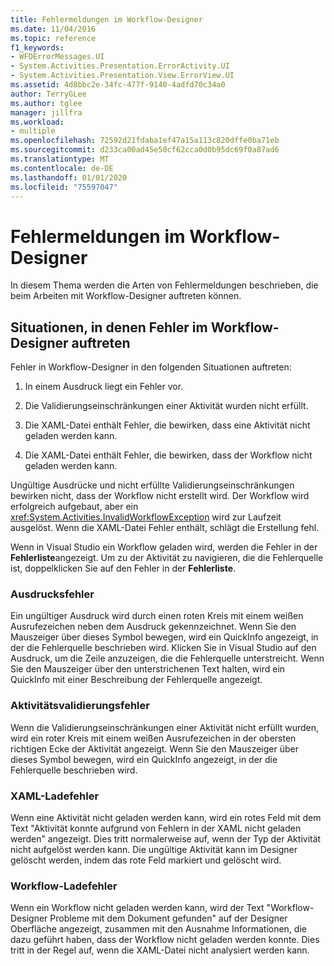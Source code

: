 ```yaml
---
title: Fehlermeldungen im Workflow-Designer
ms.date: 11/04/2016
ms.topic: reference
f1_keywords:
- WFDErrorMessages.UI
- System.Activities.Presentation.ErrorActivity.UI
- System.Activities.Presentation.View.ErrorView.UI
ms.assetid: 4d8bbc2e-34fc-477f-9140-4adfd70c34a0
author: TerryGLee
ms.author: tglee
manager: jillfra
ms.workload:
- multiple
ms.openlocfilehash: 72592d21fdaba1ef47a15a113c820dffe0ba71eb
ms.sourcegitcommit: d233ca00ad45e50cf62cca0d0b95dc69f0a87ad6
ms.translationtype: MT
ms.contentlocale: de-DE
ms.lasthandoff: 01/01/2020
ms.locfileid: "75597047"
---
```

# <a name="error-messages-in-workflow-designer"></a>Fehlermeldungen im Workflow-Designer

In diesem Thema werden die Arten von Fehlermeldungen beschrieben, die beim Arbeiten mit Workflow-Designer auftreten können.

## <a name="situations-in-which-errors-in-the-workflow-designer-occur"></a>Situationen, in denen Fehler im Workflow-Designer auftreten

Fehler in Workflow-Designer in den folgenden Situationen auftreten:

1. In einem Ausdruck liegt ein Fehler vor.

2. Die Validierungseinschränkungen einer Aktivität wurden nicht erfüllt.

3. Die XAML-Datei enthält Fehler, die bewirken, dass eine Aktivität nicht geladen werden kann.

4. Die XAML-Datei enthält Fehler, die bewirken, dass der Workflow nicht geladen werden kann.

Ungültige Ausdrücke und nicht erfüllte Validierungseinschränkungen bewirken nicht, dass der Workflow nicht erstellt wird. Der Workflow wird erfolgreich aufgebaut, aber ein <xref:System.Activities.InvalidWorkflowException> wird zur Laufzeit ausgelöst. Wenn die XAML-Datei Fehler enthält, schlägt die Erstellung fehl.

Wenn in Visual Studio ein Workflow geladen wird, werden die Fehler in der **Fehlerliste**angezeigt. Um zu der Aktivität zu navigieren, die die Fehlerquelle ist, doppelklicken Sie auf den Fehler in der **Fehlerliste**.

### <a name="expression-errors"></a>Ausdrucksfehler
 Ein ungültiger Ausdruck wird durch einen roten Kreis mit einem weißen Ausrufezeichen neben dem Ausdruck gekennzeichnet. Wenn Sie den Mauszeiger über dieses Symbol bewegen, wird ein QuickInfo angezeigt, in der die Fehlerquelle beschrieben wird. Klicken Sie in Visual Studio auf den Ausdruck, um die Zeile anzuzeigen, die die Fehlerquelle unterstreicht. Wenn Sie den Mauszeiger über den unterstrichenen Text halten, wird ein QuickInfo mit einer Beschreibung der Fehlerquelle angezeigt.

### <a name="activity-validation-errors"></a>Aktivitätsvalidierungsfehler
 Wenn die Validierungseinschränkungen einer Aktivität nicht erfüllt wurden, wird ein roter Kreis mit einem weißen Ausrufezeichen in der obersten richtigen Ecke der Aktivität angezeigt. Wenn Sie den Mauszeiger über dieses Symbol bewegen, wird ein QuickInfo angezeigt, in der die Fehlerquelle beschrieben wird.

### <a name="xaml-load-errors"></a>XAML-Ladefehler
 Wenn eine Aktivität nicht geladen werden kann, wird ein rotes Feld mit dem Text "Aktivität konnte aufgrund von Fehlern in der XAML nicht geladen werden" angezeigt. Dies tritt normalerweise auf, wenn der Typ der Aktivität nicht aufgelöst werden kann. Die ungültige Aktivität kann im Designer gelöscht werden, indem das rote Feld markiert und gelöscht wird.

### <a name="workflow-load-errors"></a>Workflow-Ladefehler
 Wenn ein Workflow nicht geladen werden kann, wird der Text "Workflow-Designer Probleme mit dem Dokument gefunden" auf der Designer Oberfläche angezeigt, zusammen mit den Ausnahme Informationen, die dazu geführt haben, dass der Workflow nicht geladen werden konnte. Dies tritt in der Regel auf, wenn die XAML-Datei nicht analysiert werden kann.
